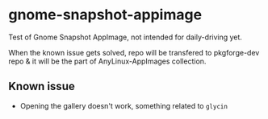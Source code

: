 # gnome-snapshot-appimage

Test of Gnome Snapshot AppImage, not intended for daily-driving yet.

When the known issue gets solved, repo will be transfered to pkgforge-dev repo & it will be the part of AnyLinux-AppImages collection.

## Known issue

- Opening the gallery doesn't work, something related to `glycin`
